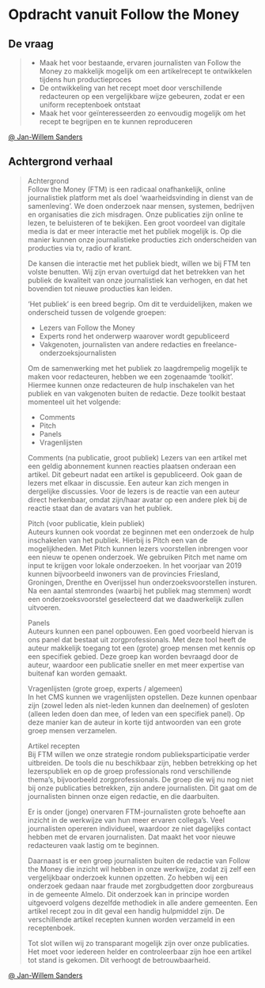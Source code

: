 # Opdracht vanuit Follow the Money

## De vraag

> * Maak het voor bestaande, ervaren journalisten van Follow the Money zo makkelijk mogelijk om een artikelrecept te ontwikkelen tijdens hun productieproces
> * De ontwikkeling van het recept moet door verschillende redacteuren op een vergelijkbare wijze gebeuren, zodat er een uniform receptenboek ontstaat
> * Maak het voor geïnteresseerden zo eenvoudig mogelijk om het recept te begrijpen en te kunnen reproduceren

[@ Jan-Willem Sanders](https://www.linkedin.com/in/janwillemsanders/?originalSubdomain=nl)

## Achtergrond verhaal

> Achtergrond   
> Follow the Money \(FTM\) is een radicaal onafhankelijk, online journalistiek platform met als doel ‘waarheidsvinding in dienst van de samenleving’. We doen onderzoek naar mensen, systemen, bedrijven en organisaties die zich misdragen. Onze publicaties zijn online te lezen, te beluisteren of te bekijken. Een groot voordeel van digitale media is dat er meer interactie met het publiek mogelijk is. Op die manier kunnen onze journalistieke producties zich onderscheiden van producties via tv, radio of krant.
>
> De kansen die interactie met het publiek biedt, willen we bij FTM ten volste benutten. Wij zijn ervan overtuigd dat het betrekken van het publiek de kwaliteit van onze journalistiek kan verhogen, en dat het bovendien tot nieuwe producties kan leiden.
>
> ‘Het publiek’ is een breed begrip. Om dit te verduidelijken, maken we onderscheid tussen de volgende groepen:
>
> * Lezers van Follow the Money
> * Experts rond het onderwerp waarover wordt gepubliceerd
> * Vakgenoten, journalisten van andere redacties en freelance-onderzoeksjournalisten  
>
> Om de samenwerking met het publiek zo laagdrempelig mogelijk te maken voor redacteuren, hebben we een zogenaamde ‘toolkit’. Hiermee kunnen onze redacteuren de hulp inschakelen van het publiek en van vakgenoten buiten de redactie. Deze toolkit bestaat momenteel uit het volgende:
>
> * Comments 
> * Pitch
> * Panels
> * Vragenlijsten 
>
> Comments \(na publicatie, groot publiek\) Lezers van een artikel met een geldig abonnement kunnen reacties plaatsen onderaan een artikel. Dit gebeurt nadat een artikel is gepubliceerd. Ook gaan de lezers met elkaar in discussie. Een auteur kan zich mengen in dergelijke discussies. Voor de lezers is de reactie van een auteur direct herkenbaar, omdat zijn/haar avatar op een andere plek bij de reactie staat dan de avatars van het publiek.
>
> Pitch \(voor publicatie, klein publiek\)   
> Auteurs kunnen ook voordat ze beginnen met een onderzoek de hulp inschakelen van het publiek. Hierbij is Pitch een van de mogelijkheden. Met Pitch kunnen lezers voorstellen inbrengen voor een nieuw te openen onderzoek. We gebruiken Pitch met name om input te krijgen voor lokale onderzoeken. In het voorjaar van 2019 kunnen bijvoorbeeld inwoners van de provincies Friesland, Groningen, Drenthe en Overijssel hun onderzoeksvoorstellen insturen. Na een aantal stemrondes \(waarbij het publiek mag stemmen\) wordt een onderzoeksvoorstel geselecteerd dat we daadwerkelijk zullen uitvoeren.
>
> Panels   
> Auteurs kunnen een panel opbouwen. Een goed voorbeeld hiervan is ons panel dat bestaat uit zorgprofessionals. Met deze tool heeft de auteur makkelijk toegang tot een \(grote\) groep mensen met kennis op een specifiek gebied. Deze groep kan worden bevraagd door de auteur, waardoor een publicatie sneller en met meer expertise van buitenaf kan worden gemaakt.
>
> Vragenlijsten \(grote groep, experts / algemeen\)   
> In het CMS kunnen we vragenlijsten opstellen. Deze kunnen openbaar zijn \(zowel leden als niet-leden kunnen dan deelnemen\) of gesloten \(alleen leden doen dan mee, of leden van een specifiek panel\). Op deze manier kan de auteur in korte tijd antwoorden van een grote groep mensen verzamelen.
>
> Artikel recepten   
> Bij FTM willen we onze strategie rondom publieksparticipatie verder uitbreiden. De tools die nu beschikbaar zijn, hebben betrekking op het lezerspubliek en op de groep professionals rond verschillende thema’s, bijvoorbeeld zorgprofessionals. De groep die wij nu nog niet bij onze publicaties betrekken, zijn andere journalisten. Dit gaat om de journalisten binnen onze eigen redactie, en die daarbuiten.
>
> Er is onder \(jonge\) onervaren FTM-journalisten grote behoefte aan inzicht in de werkwijze van hun meer ervaren collega’s. Veel journalisten opereren individueel, waardoor ze niet dagelijks contact hebben met de ervaren journalisten. Dat maakt het voor nieuwe redacteuren vaak lastig om te beginnen.
>
> Daarnaast is er een groep journalisten buiten de redactie van Follow the Money die inzicht wil hebben in onze werkwijze, zodat zij zelf een vergelijkbaar onderzoek kunnen opzetten. Zo hebben wij een onderzoek gedaan naar fraude met zorgbudgetten door zorgbureaus in de gemeente Almelo. Dit onderzoek kan in principe worden uitgevoerd volgens dezelfde methodiek in alle andere gemeenten. Een artikel recept zou in dit geval een handig hulpmiddel zijn. De verschillende artikel recepten kunnen worden verzameld in een receptenboek.
>
> Tot slot willen wij zo transparant mogelijk zijn over onze publicaties. Het moet voor iedereen helder en controleerbaar zijn hoe een artikel tot stand is gekomen. Dit verhoogt de betrouwbaarheid.

[@ Jan-Willem Sanders](https://www.linkedin.com/in/janwillemsanders/?originalSubdomain=nl)

